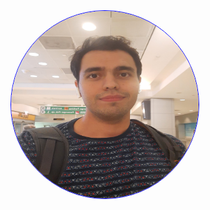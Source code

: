 <!DOCTYPE html>
<html>
   <head>
      <style>
         img {
            border-radius: 50%;
            border: 1px solid blue;
         }
      </style>
   </head>
   <body>
      <img src = "Homepage_photo.jpg" alt="my photo" width="300" height="300">
   </body>
</html>
